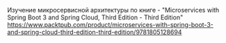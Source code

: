 Изучение микросервисной архитектуры по книге - "Microservices with Spring Boot 3 and Spring Cloud, Third Edition - Third Edition" 
https://www.packtpub.com/product/microservices-with-spring-boot-3-and-spring-cloud-third-edition-third-edition/9781805128694

